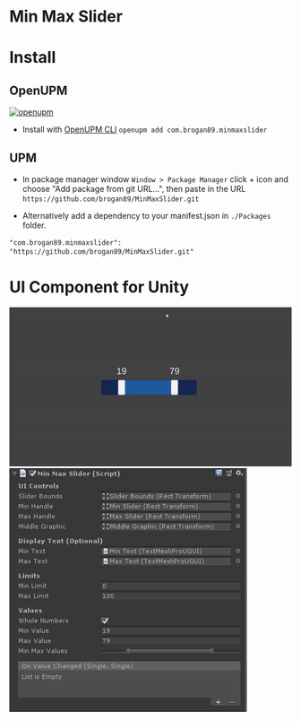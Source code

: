 # Min Max Slider

# Install

## OpenUPM
[![openupm](https://img.shields.io/npm/v/com.littlebigfun.addressable-importer?label=openupm&registry_uri=https://package.openupm.com)](https://openupm.com/packages/com.littlebigfun.addressable-importer/)

- Install with [OpenUPM CLI](https://openupm.com/) `openupm add com.brogan89.minmaxslider`

## UPM
- In package manager window `Window > Package Manager` click + icon and choose "Add package from git URL...", then paste in the URL `https://github.com/brogan89/MinMaxSlider.git`

- Alternatively add a dependency to your manifest.json in `./Packages` folder.
```
"com.brogan89.minmaxslider": "https://github.com/brogan89/MinMaxSlider.git"
```


# UI Component for Unity 

![slider-gif](./Resources/example.gif)
![inspector](./Resources/Inspector.PNG)
